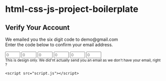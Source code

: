 # html-css-js-project-boilerplate
<!DOCTYPE html>
<html lang="en">
  <head>
    <meta charset="UTF-8" />
    <meta name="viewport" content="width=device-width, initial-scale=1.0" />
    <title>Verify Account - Ui</title>
    <link rel="stylesheet" href="style.css" />
  </head>
  <body>
    <div class="container">
      <h2>Verify Your Account</h2>
      <p>
        We emailed you the six digit code to demo@gmail.com <br />
        Enter the code below to confirm your email address.
      </p>
      <div class="code-container">
        <input type="number" placeholder="0" min="0" max="9" class="code" />
        <input type="number" placeholder="0" min="0" max="9" class="code" />
        <input type="number" placeholder="0" min="0" max="9" class="code" />
        <input type="number" placeholder="0" min="0" max="9" class="code" />
        <input type="number" placeholder="0" min="0" max="9" class="code" />
        <input type="number" placeholder="0" min="0" max="9" class="code" />
      </div>
      <small class="info">
        This is design only. We did'nt actually send you an email as we don't
        have your email, right ?
      </small>
    </div>

    <script src="script.js"></script>
  </body>
</html>
